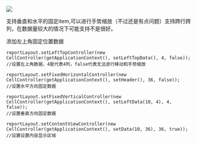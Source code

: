 ![](http://i.imgur.com/Tz6w0UR.gif)

支持垂直和水平的固定item,可以进行手势缩放（不过还是有点问题）支持跨行跨列，在数据量较大的情况下可能支持不是很好。

添加左上角固定位置数据

````
reportLayout.setLeftTopController(new CellController(getApplicationContext(), setLeftTopData(), 4, false));
//设置左上角数据，4是代表4列，false代表无法进行移动和手势缩放

reportLayout.setFixedHorizontalController(new CellController(getApplicationContext(), setHeader(), 36, false));
//设置水平方向固定数据

reportLayout.setFixedVerticalController(new CellController(getApplicationContext(), setLeftData(10, 4), 4, false));
//设置垂直方向固定数据

reportLayout.setContentViewController(new CellController(getApplicationContext(), setData(10, 36), 36, true));
//设置设置内容显示区域
````
